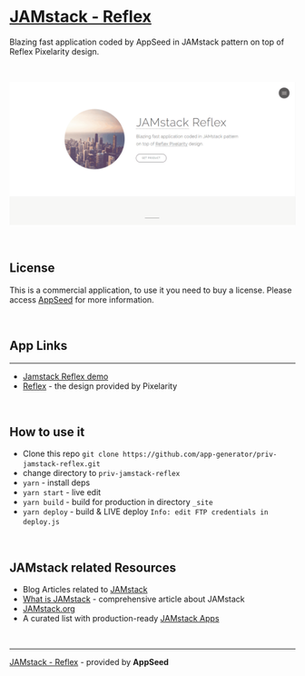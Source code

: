 # [JAMstack - Reflex](https://jamstack-reflex.appseed.us/)

Blazing fast application coded by AppSeed in JAMstack pattern on top of Reflex Pixelarity design.

<br />

![JAMstack Reflex - Gif animated intro.](https://github.com/app-generator/static/blob/master/products/jamstack-reflex-intro.gif?raw=true)

<br />

## License

This is a commercial application, to use it you need to buy a license. Please access [AppSeed](https://appseed.us/pricing) for more information.

<br />

## App Links
---
 - [Jamstack Reflex demo](https://jamstack-reflex.appseed.us/)
 - [Reflex](https://pixelarity.com/reflex) - the design provided by Pixelarity 

<br />

## How to use it
- Clone this repo `git clone https://github.com/app-generator/priv-jamstack-reflex.git`
- change directory to `priv-jamstack-reflex`
- `yarn` - install deps
- `yarn start` - live edit
- `yarn build` - build for production in directory `_site`
- `yarn deploy` - build & LIVE deploy `Info: edit FTP credentials in deploy.js `

<br />

## JAMstack related Resources
- Blog Articles related to [JAMstack](https://blog.appseed.us/tag/jamstack/)
- [What is JAMstack](https://blog.appseed.us/what-is-jamstack/) - comprehensive article about JAMstack
- [JAMstack.org](https://jamstack.org/)
- A curated list with production-ready [JAMstack Apps](https://appseed.us/apps/jamstack)

<br />

---
[JAMstack - Reflex](https://jamstack-reflex.appseed.us/) - provided by **AppSeed**
